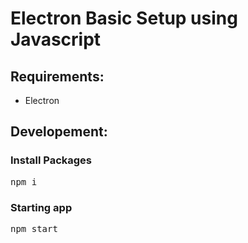 # Electron Basic Setup using Javascript

## Requirements:

-   Electron

## Developement:

### Install Packages

<pre>
npm i
</pre>

### Starting app

<pre>
npm start
</pre>
